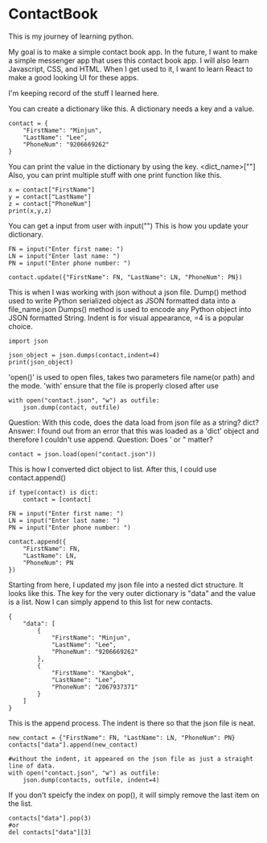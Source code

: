 # ContactBook

This is my journey of learning python.

My goal is to make a simple contact book app. In the future, I want to make a simple messenger app that uses this contact book app. I will also learn Javascript, CSS, and HTML. When I get used to it, I want to learn React to make a good looking UI for these apps.

I'm keeping record of the stuff I learned here.

You can create a dictionary like this. A dictionary needs a key and a value.

```
contact = {
    "FirstName": "Minjun",
    "LastName": "Lee",
    "PhoneNum": "9206669262"
}
```

You can print the value in the dictionary by using the key. <dict_name>["<key>"]
Also, you can print multiple stuff with one print function like this.

```
x = contact["FirstName"]
y = contact["LastName"]
z = contact["PhoneNum"]
print(x,y,z)
```

You can get a input from user with input("<prompt>")
This is how you update your dictionary.

```
FN = input("Enter first name: ")
LN = input("Enter last name: ")
PN = input("Enter phone number: ")

contact.update({"FirstName": FN, "LastName": LN, "PhoneNum": PN})
```

This is when I was working with json without a json file.
Dump() method used to write Python serialized object as JSON formatted data into a file_name.json
Dumps() method is used to encode any Python object into JSON formatted String.
Indent is for visual appearance, =4 is a popular choice.

```
import json

json_object = json.dumps(contact,indent=4)
print(json_object)
```

'open()' is used to open files, takes two parameters file name(or path) and the mode.
'with' ensure that the file is properly closed after use

```
with open("contact.json", "w") as outfile:
    json.dump(contact, outfile)
```

Question: With this code, does the data load from json file as a string? dict?
Answer: I found out from an error that this was loaded as a 'dict' object and therefore I couldn't use append.
Question: Does ' or " matter?

```
contact = json.load(open("contact.json"))
```

This is how I converted dict object to list. After this, I could use contact.append()

```
if type(contact) is dict:
    contact = [contact]

FN = input("Enter first name: ")
LN = input("Enter last name: ")
PN = input("Enter phone number: ")

contact.append({
    "FirstName": FN,
    "LastName": LN,
    "PhoneNum": PN
})
```

Starting from here, I updated my json file into a nested dict structure. It looks like this. The key for the very outer dictionary is "data" and the value is a list. Now I can simply append to this list for new contacts.

```
{
    "data": [
        {
            "FirstName": "Minjun",
            "LastName": "Lee",
            "PhoneNum": "9206669262"
        },
        {
            "FirstName": "Kangbok",
            "LastName": "Lee",
            "PhoneNum": "2067937371"
        }
    ]
}
```

This is the append process. The indent is there so that the json file is neat.

```
new_contact = {"FirstName": FN, "LastName": LN, "PhoneNum": PN}
contacts["data"].append(new_contact)

#without the indent, it appeared on the json file as just a straight line of data.
with open("contact.json", "w") as outfile:
    json.dump(contacts, outfile, indent=4)
```

If you don't speicfy the index on pop(), it will simply remove the last item on the list.

```
contacts["data"].pop(3)
#or
del contacts["data"][3]
```
